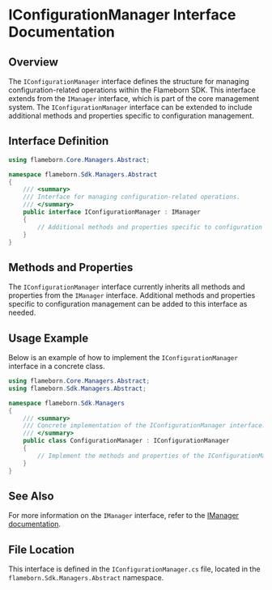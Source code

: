
# IConfigurationManager Interface Documentation

## Overview
The `IConfigurationManager` interface defines the structure for managing configuration-related operations within the Flameborn SDK. This interface extends from the `IManager` interface, which is part of the core management system. The `IConfigurationManager` interface can be extended to include additional methods and properties specific to configuration management.

## Interface Definition

```csharp
using flameborn.Core.Managers.Abstract;

namespace flameborn.Sdk.Managers.Abstract
{
    /// <summary>
    /// Interface for managing configuration-related operations.
    /// </summary>
    public interface IConfigurationManager : IManager
    {
        // Additional methods and properties specific to configuration management can be added here.
    }
}
```

## Methods and Properties
The `IConfigurationManager` interface currently inherits all methods and properties from the `IManager` interface. Additional methods and properties specific to configuration management can be added to this interface as needed.

## Usage Example
Below is an example of how to implement the `IConfigurationManager` interface in a concrete class.

```csharp
using flameborn.Core.Managers.Abstract;
using flameborn.Sdk.Managers.Abstract;

namespace flameborn.Sdk.Managers
{
    /// <summary>
    /// Concrete implementation of the IConfigurationManager interface.
    /// </summary>
    public class ConfigurationManager : IConfigurationManager
    {
        // Implement the methods and properties of the IConfigurationManager interface here.
    }
}
```

## See Also
For more information on the `IManager` interface, refer to the [IManager documentation](https://github.com/gkhanC/flameborn-game/tree/dev/documents/IManager).

## File Location
This interface is defined in the `IConfigurationManager.cs` file, located in the `flameborn.Sdk.Managers.Abstract` namespace.
